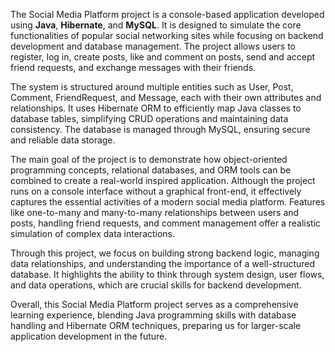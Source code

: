 The Social Media Platform project is a console-based application developed using **Java**, **Hibernate**, and **MySQL**. It is designed to simulate the core functionalities of popular social networking sites while focusing on backend development and database management. The project allows users to register, log in, create posts, like and comment on posts, send and accept friend requests, and exchange messages with their friends.  

The system is structured around multiple entities such as User, Post, Comment, FriendRequest, and Message, each with their own attributes and relationships. It uses Hibernate ORM to efficiently map Java classes to database tables, simplifying CRUD operations and maintaining data consistency. The database is managed through MySQL, ensuring secure and reliable data storage.  

The main goal of the project is to demonstrate how object-oriented programming concepts, relational databases, and ORM tools can be combined to create a real-world inspired application. Although the project runs on a console interface without a graphical front-end, it effectively captures the essential activities of a modern social media platform. Features like one-to-many and many-to-many relationships between users and posts, handling friend requests, and comment management offer a realistic simulation of complex data interactions.  

Through this project, we focus on building strong backend logic, managing data relationships, and understanding the importance of a well-structured database. It highlights the ability to think through system design, user flows, and data operations, which are crucial skills for backend development.  

Overall, this Social Media Platform project serves as a comprehensive learning experience, blending Java programming skills with database handling and Hibernate ORM techniques, preparing us for larger-scale application development in the future.
